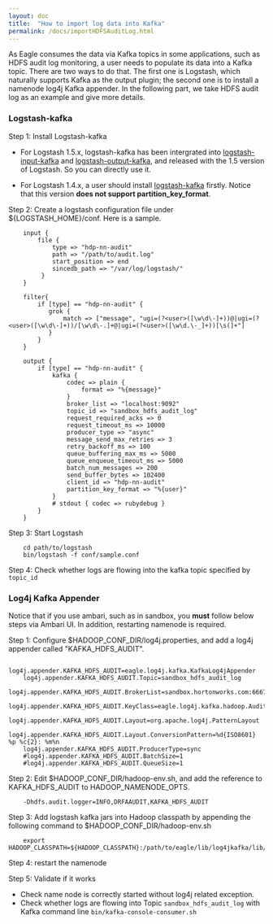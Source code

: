 ```yaml
---
layout: doc
title:  "How to import log data into Kafka"
permalink: /docs/importHDFSAuditLog.html
---
```


As Eagle consumes the data via Kafka topics in some applications, such as HDFS audit log monitoring, a user needs to populate its data into a Kafka topic.
There are two ways to do that. The first one is Logstash, which naturally supports Kafka as the output plugin; the second one is to
install a namenode log4j Kafka appender. In the following part, we take HDFS audit log as an example and give more details.

### **Logstash-kafka**

Step 1: Install Logstash-kafka

* For Logstash 1.5.x, logstash-kafka has been intergrated into [logstash-input-kafka](https://github.com/logstash-plugins/logstash-input-kafka) and [logstash-output-kafka](https://github.com/logstash-plugins/logstash-output-kafka),
and released with the 1.5 version of Logstash. So you can directly use it.

* For Logstash 1.4.x, a user should install [logstash-kafka](https://github.com/joekiller/logstash-kafka) firstly. Notice that this version **does not support partition\_key\_format**.

Step 2: Create a logstash configuration file under ${LOGSTASH_HOME}/conf. Here is a sample.

        input {
            file {
                type => "hdp-nn-audit"
                path => "/path/to/audit.log"
                start_position => end
                sincedb_path => "/var/log/logstash/"
             }
        }

        filter{
            if [type] == "hdp-nn-audit" {
        	   grok {
        	       match => ["message", "ugi=(?<user>([\w\d\-]+))@|ugi=(?<user>([\w\d\-]+))/[\w\d\-.]+@|ugi=(?<user>([\w\d.\-_]+))[\s(]+"]
        	   }
            }
        }

        output {
            if [type] == "hdp-nn-audit" {
                kafka {
                    codec => plain {
                        format => "%{message}"
                    }
                    broker_list => "localhost:9092"
                    topic_id => "sandbox_hdfs_audit_log"
                    request_required_acks => 0
                    request_timeout_ms => 10000
                    producer_type => "async"
                    message_send_max_retries => 3
                    retry_backoff_ms => 100
                    queue_buffering_max_ms => 5000
                    queue_enqueue_timeout_ms => 5000
                    batch_num_messages => 200
                    send_buffer_bytes => 102400
                    client_id => "hdp-nn-audit"
                    partition_key_format => "%{user}"
                }
                # stdout { codec => rubydebug }
            }
        }

Step 3: Start Logstash

        cd path/to/logstash
        bin/logstash -f conf/sample.conf

Step 4: Check whether logs are flowing into the kafka topic specified by `topic_id`



### **Log4j Kafka Appender**

Notice that if you use ambari, such as in sandbox, you **must** follow below steps via Ambari UI. In addition, restarting namenode is required.

Step 1: Configure $HADOOP_CONF_DIR/log4j.properties, and add a log4j appender called "KAFKA_HDFS_AUDIT".

        log4j.appender.KAFKA_HDFS_AUDIT=eagle.log4j.kafka.KafkaLog4jAppender
        log4j.appender.KAFKA_HDFS_AUDIT.Topic=sandbox_hdfs_audit_log
        log4j.appender.KAFKA_HDFS_AUDIT.BrokerList=sandbox.hortonworks.com:6667
        log4j.appender.KAFKA_HDFS_AUDIT.KeyClass=eagle.log4j.kafka.hadoop.AuditLogKeyer
        log4j.appender.KAFKA_HDFS_AUDIT.Layout=org.apache.log4j.PatternLayout
        log4j.appender.KAFKA_HDFS_AUDIT.Layout.ConversionPattern=%d{ISO8601} %p %c{2}: %m%n
        log4j.appender.KAFKA_HDFS_AUDIT.ProducerType=sync
        #log4j.appender.KAFKA_HDFS_AUDIT.BatchSize=1
        #log4j.appender.KAFKA_HDFS_AUDIT.QueueSize=1

Step 2: Edit $HADOOP_CONF_DIR/hadoop-env.sh, and add the reference to KAFKA_HDFS_AUDIT to HADOOP_NAMENODE_OPTS.

        -Dhdfs.audit.logger=INFO,DRFAAUDIT,KAFKA_HDFS_AUDIT

Step 3: Add logstash kafka jars into Hadoop classpath by appending the following command to $HADOOP_CONF_DIR/hadoop-env.sh

        export HADOOP_CLASSPATH=${HADOOP_CLASSPATH}:/path/to/eagle/lib/log4jkafka/lib/*

Step 4: restart the namenode

Step 5: Validate if it works

* Check name node is correctly started without log4j related exception.
* Check whether logs are flowing into Topic `sandbox_hdfs_audit_log` with Kafka command line `bin/kafka-console-consumer.sh`










